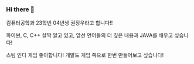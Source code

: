 ### Hi there 👋

컴퓨터공학과 23학번 04년생 권정우라고 합니다!!

파이썬, C, C++ 살짝 알고 있고, 앞선 언어들의 더 깊은 내용과 JAVA를 배우고 싶습니다!

스팀 인디 게임 좋아합니다! 개발도 게임 쪽으로 한번 만들어보고 싶습니다!

<!--
**kwonjeongwoo123/kwonjeongwoo123** is a ✨ _special_ ✨ repository because its `README.md` (this file) appears on your GitHub profile.

Here are some ideas to get you started:

- 🔭 I’m currently working on ...
- 🌱 I’m currently learning ...
- 👯 I’m looking to collaborate on ...
- 🤔 I’m looking for help with ...
- 💬 Ask me about ...
- 📫 How to reach me: ...
- 😄 Pronouns: ...
- ⚡ Fun fact: ...
-->
